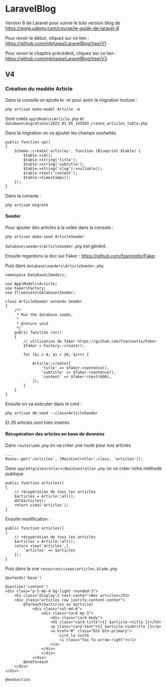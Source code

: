 # LaravelBlog

Version 8 de Laravel pour suivre le tuto version blog de https://www.udemy.com/course/le-guide-de-laravel-8

Pour revoir le début, cliquez sur ce lien : https://github.com/mikhawa/LaravelBlog/tree/V1

Pour revoir le chapitre précédent, cliquez sur ce lien : https://github.com/mikhawa/LaravelBlog/tree/V3

## V4

### Création du modèle Article

Dans la console on ajoute le -m pour avoir la migration incluse :

    php artisan make:model Article -m

Sont créés `app\Models\Article.php` et `database\migrations\2022_01_05_145503_create_articles_table.php`

Dans la migration on va ajouter les champs souhaités

    public function up()
    {
        Schema::create('articles', function (Blueprint $table) {
            $table->id();
            $table->string('title');
            $table->string('subtitle');
            $table->string('slug')->nullable();
            $table->text('content');
            $table->timestamps();
        });
    }

Dans la console :

    php artisan migrate

#### Seeder

Pour ajouter des articles à la volée dans la console :

    php artisan make:seed ArticleSeeder

`database\seeders\ArticleSeeder.php` est généré.

Ensuite regardons la doc sur Faker : https://github.com/fzaninotto/Faker

Puis dans `database\seeders\ArticleSeeder.php`

    namespace Database\Seeders;

    use App\Models\Article;
    use Faker\Factory;
    use Illuminate\Database\Seeder;

    class ArticleSeeder extends Seeder
    {
        /**
         * Run the database seeds.
         *
         * @return void
         */
        public function run()
        {
            // utilisation de faker https://github.com/fzaninotto/Faker
            $faker = Factory::create();

            for ($i = 0; $i < 26; $i++) {

                Article::create([
                    'title' => $faker->sentence(),
                    'subtitle' => $faker->sentence(),
                    'content' => $faker->text(600),
                ]);
            }
        }
    }

Ensuite on va exécuter dans le cmd :

    php artisan db:seed --class=ArticleSeeder

Et 26 articles sont bien insérés

#### Récupération des articles en base de données

Dans `routes\web.php` on va créer une route pour nos articles

    ...
    Route::get('/articles', [MainController::class, 'articles']);

Dans `app\Http\Controllers\MainController.php` on va créer notre méthode publique

    public function articles()
    {
        // récupération de tous les articles
        $articles = Article::all();
        dd($articles);
        return view('articles');
    }

Ensuite modification :

    public function articles()
    {
        // récupération de tous les articles
        $articles = Article::all();
        return view('articles',[
            'articles' => $articles
        ]);
    }

Puis dans la vue `resources\views\articles.blade.php`

    @extends('base')

    @section('content')
    <div class="p-5 mb-4 bg-light rounded-3">
        <h1 class="display-2 text-center">Nos articles</h1>
        <div class="articles row justify-content-center">
            @foreach($articles as $article)
                <div class="col-md-6">
                    <div class="card my-3">
                        <div class="card-body">
                        <h5 class="card-title">{{ $article->title }}</h5>
                        <p class="card-text">{{ $article->subtitle }}</p>
                        <a href="#" class="btn btn-primary">
                            Lire la suite
                            <i class="fas fa-arrow-right"></i>
                        </a>
                    </div>
                    </div>
                </div>
            @endforeach
        </div>
    </div>

    @endsection
